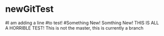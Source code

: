 # newGitTest
#I am adding a line
#to test!
#Something New! Somthing New!
THIS IS ALL A HORRIBLE TEST!
This is not the master, this is currently a branch
